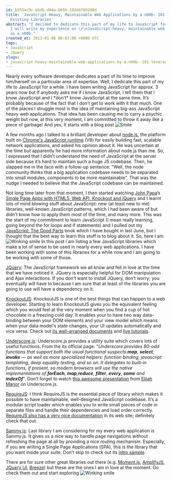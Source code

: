 ```yaml
---
id: b355ac9c-bbdb-494a-b656-193d4f69280d
title: 'JavaScript-Heavy, Maintainable Web Applications by a n00b: 101 - Leveraging
  Existing Libraries'
abstract: "I decided to dedicate this part of my life to JavaScript for a while and
  I will write my experience on \r\nJavaScript-heavy, maintainable web Applications
  as a n00b."
created_at: 2013-01-08 00:07:00 +0000 UTC
tags:
- JavaScript
- JQuery
slugs:
- javascript-heavy-maintainable-web-applications-by-a-n00b--101-leveraging-existing-libraries
---
```


<p>Nearly every software developer dedicates a part of its time to improve him/herself on a particular area of expertise. Well, I dedicate this part of my life to JavaScript for a while. I have been writing JavaScript for approx. 3 years now but if anybody asks me if I know JavaScript, I tell them that I know JavaScript and I *don&rsquo;t* know JavaScript at the same time. It&rsquo;s probably because of the fact that I don&rsquo;t get to work with it that much. One of the places I struggle most is the idea of maintaining big-ass JavaScript heavy web applications. That idea has been causing me to carry a psychic weight but now, at this very moment, I am committed to throw it away like a piece of garbage! And yes, it starts with a blog post <img src="http://www.tugberkugurlu.com/Content/images/Uploadedbyauthors/wlw/Writing_1BAF/wlEmoticon-smile.png" alt="Smile" style="border-style: none;" class="wlEmoticon wlEmoticon-smile" /></p>
<p>A few months ago I talked to a brilliant developer about <a href="http://nodejs.org/">node.js</a>, the platform built on <a href="http://code.google.com/p/v8/">Chrome's JavaScript runtime</a> (V8) for easily building fast, scalable network applications, and asked his opinion about it. He was uncertain at the time but apparently he had more information about node.js than me. So, I expressed that I didn&rsquo;t understand the need of JavaScript at the server side because it&rsquo;s hard to maintain such a huge JS codebase. Then, he slapped me in the face with a follow-up sentence: "Well, the node community thinks that a big application codebase needs to be separated into small modules, components to be more maintainable". That was the nudge I needed to believe that the JavaScript codebase can be maintained.</p>
<p>Not long time later from that moment, I then started watching <a href="http://www.johnpapa.net/">John Papa</a>&rsquo;s <a href="http://www.pluralsight.com/training/Courses/TableOfContents/spa">Single Page Apps with HTML5, Web API, Knockout and jQuery</a> and I learnt lots of mind blowing stuff about JavaScript: new (at least new to me) libraries, well-known JavaScript patterns, which I had been aware of but didn&rsquo;t know how to apply them most of the time, and many more. This was the start of my commitment to learn JavaScript (I mean really learning, going beyond the for loops and if statements) and I pulled out my <a href="http://www.amazon.com/gp/product/0596517742/ref=as_li_ss_tl?ie=UTF8&amp;tag=tugsblo0c-20&amp;linkCode=as2&amp;camp=1789&amp;creative=390957&amp;creativeASIN=0596517742">JavaScript: The Good Parts</a> book which I have bought in last June, but I thought that the best way to learn this stuff is to blog about it. So, here I am <img src="http://www.tugberkugurlu.com/Content/images/Uploadedbyauthors/wlw/Writing_1BAF/wlEmoticon-winkingsmile.png" alt="Winking smile" style="border-style: none;" class="wlEmoticon wlEmoticon-winkingsmile" /> In this post I am listing a few JavaScript libraries which make a lot of sense to be used in nearly every web applications. I have been working with some of this libraries for a while now and I am going to be working with some of those.</p>
<p><a href="http://jquery.com/">JQuery</a>: The JavaScript framework we all know and fell in love at the time that we have noticed it. JQuery is especially helpful for DOM manipulation and Ajax interactions. If you don&rsquo;t want to install JQuery, don&rsquo;t worry; you eventually will have to because I am sure that at least of the libraries you are going to use will have a dependency on it.</p>
<p><a href="http://knockoutjs.com/">KnockoutJS</a>: KnockoutJS is one of the best things that can happen to a web developer. Starting to learn KnockoutJS gives you the equivalent feeling which you would feel at the very moment when you find a cup of hot chocolate in a freezing cold day. It enables your to have two way data-binding between your DOM elements and your view model which means when your data model's state changes, your UI updates automatically and vice versa. Check out <a href="http://knockoutjs.com/documentation/introduction.html">its well-arranged documents</a> and <a href="http://learn.knockoutjs.com/">live tutorials</a>.</p>
<p><a href="http://underscorejs.org/">Underscore.js</a>: Underscore.js provides a utility suite which covers lots of useful functions. From the its official page: "<em>Underscore provides 80-odd functions that support both the usual functional suspects:<b>map</b>, <b>select</b>, <b>invoke</b> &mdash; as well as more specialized helpers: function binding, javascript templating, deep equality testing, and so on. It delegates to built-in functions, if present, so modern browsers will use the native implementations of <b>forEach</b>, <b>map</b>,<b>reduce</b>, <b>filter</b>, <b>every</b>, <b>some</b> and <b>indexOf</b></em>". Don&rsquo;t forget to watch <a href="http://www.youtube.com/watch?v=tbt36MvV6qQ">this awesome presentation</a> from <a href="https://twitter.com/elijahmanor">Elijah Manor</a> on Underscore.js.</p>
<p><a href="http://requirejs.org/">RequireJS</a>: I think RequireJS is the essential piece of library which makes it possible to have maintainable, well-designed JavaScript codebase. It&rsquo;s a modular script loader which enables you to write small pieces of code in separate files and handle their dependencies and load order correctly. <a href="http://requirejs.org/docs/start.html">RequireJS also has a very nice documentation</a> in its web site; definitely check that out.</p>
<p><a href="http://sammyjs.org">Sammy.js</a>: Last library I am considering for my every web application is Sammy.js. It gives us a nice way to handle page navigations without refreshing the page at all by providing a nice routing mechanism. Especially, if you are writing a Single Page Applications (SPA), this is the library that you want inside your suite. Don&rsquo;t skip to check out its <a href="http://sammyjs.org/docs/tutorials/json_store_1">intro sample</a>.</p>
<p>There are for sure other great libraries out there (e.g. <a href="http://momentjs.com/">Moment.js</a>, <a href="http://amplifyjs.com/">AmplifyJS</a>, <a href="http://jqueryui.com/">JQuery UI</a>, <a href="http://www.breezejs.com/">Breeze</a>) but these are the ones I am in love at the moment. Go check them out and start exploring <img src="http://www.tugberkugurlu.com/Content/images/Uploadedbyauthors/wlw/Writing_1BAF/wlEmoticon-winkingsmile.png" alt="Winking smile" style="border-style: none;" class="wlEmoticon wlEmoticon-winkingsmile" /></p>